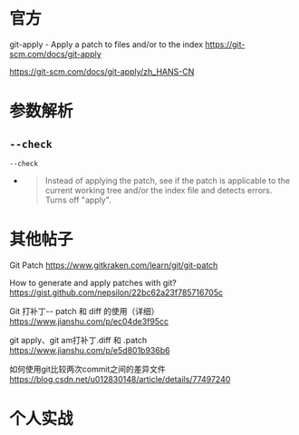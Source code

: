 
# 官方

git-apply - Apply a patch to files and/or to the index https://git-scm.com/docs/git-apply

https://git-scm.com/docs/git-apply/zh_HANS-CN

# 参数解析

## `--check`

`--check`
- > Instead of applying the patch, see if the patch is applicable to the current working tree and/or the index file and detects errors. Turns off "apply".

# 其他帖子

Git Patch https://www.gitkraken.com/learn/git/git-patch

How to generate and apply patches with git? https://gist.github.com/nepsilon/22bc62a23f785716705c

Git 打补丁-- patch 和 diff 的使用（详细） https://www.jianshu.com/p/ec04de3f95cc

git apply、git am打补丁.diff 和 .patch https://www.jianshu.com/p/e5d801b936b6

如何使用git比较两次commit之间的差异文件 https://blog.csdn.net/u012830148/article/details/77497240

# 个人实战
